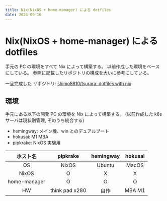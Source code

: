```yaml
---
title: Nix(NixOS + home-manager) による dotfiles
date: 2024-09-16
---
```


# Nix(NixOS + home-manager) による dotfiles

手元の PC の環境をすべて Nix によって構築する。
以前作成した環境をベースにしている。
参照に記載したリポジトリの構成を大いに参考にしている。

一旦完成した リポジトリ: [shimo8810/tsurara: dotfiles with nix](https://github.com/shimo8810/tsurara)

## 環境

手元にある以下の開発 PC の環境を Nix によって構築する。
(以前作成した k8s サーバは現状別管理, そのうち統合する)

- hemingway: メイン機、win とのデュアルブート
- hokusai: M1 MBA
- pipkrake: NixOS 実験用

|   ホスト名   |    pipkrake    | hemingway | hokusai |
| :----------: | :------------: | :-------: | :-----: |
|      OS      |     NixOS      |  Ubuntu   |  MacOS  |
|    NixOS     |       O        |     X     |    X    |
| home-manager |       O        |     O     |    O    |
|      HW      | think pad x280 |   自作    | MBA M1  |

